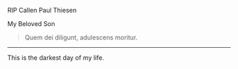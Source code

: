 RIP Callen Paul Thiesen

My Beloved Son

> Quem dei diligunt, adulescens moritur.

---

This is the darkest day of my life.